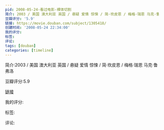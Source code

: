 ```yaml
---
pid: 2008-05-24-看过电影-裸体切割
简介: 2003 / 美国 澳大利亚 英国 / 悬疑 爱情 惊悚 / 简·坎皮恩 / 梅格·瑞恩 马克·鲁弗洛
豆瓣评分: '5.9'
链接: https://movie.douban.com/subject/1305418/
创建时间: '2008-05-24 22:34:00'
我的评分:
标签:
评论:
tags: [douban]
categories: [timeline]
---
```

简介:2003 / 美国 澳大利亚 英国 / 悬疑 爱情 惊悚 / 简·坎皮恩 / 梅格·瑞恩 马克·鲁弗洛

豆瓣评分:5.9

[链接](https://movie.douban.com/subject/1305418/)

我的评分:

标签:

评论:

